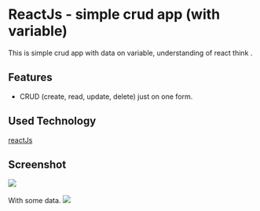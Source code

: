 # ReactJs - simple crud app (with variable)
This is simple crud app with data on variable, understanding of react think . <br>

## Features
* CRUD (create, read, update, delete) just on one form.

## Used Technology
[reactJs](https://reactjs.org/) 

## Screenshot
![](https://github.com/indracahyae/reactJs-simple-crud/blob/master/screenshots/1.png?raw=true)
<br> <br>
With some data.
![](https://github.com/indracahyae/reactJs-simple-crud/blob/master/screenshots/2.png?raw=true)